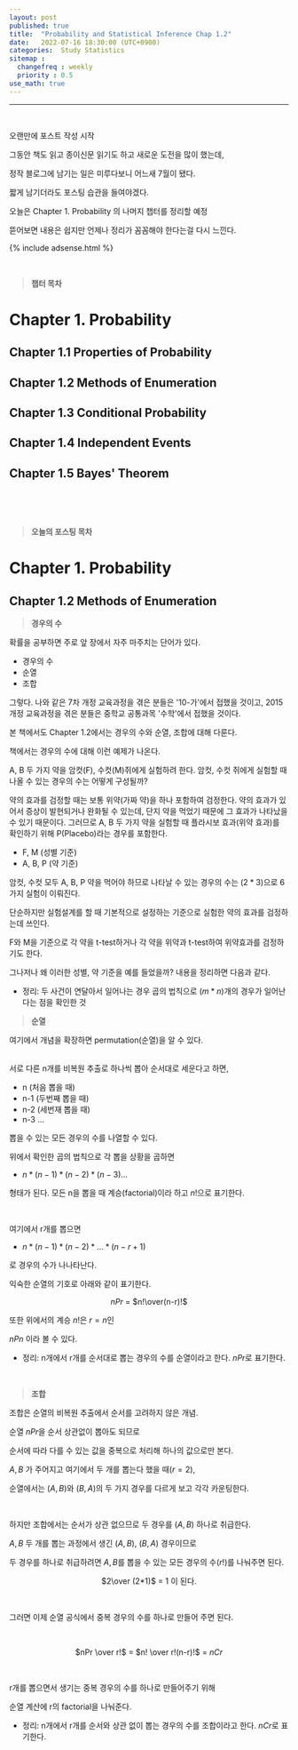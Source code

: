 ```yaml
---
layout: post
published: true
title:  "Probability and Statistical Inference Chap 1.2"
date:   2022-07-16 18:30:00 (UTC+0900)
categories:  Study Statistics
sitemap :
  changefreq : weekly
  priority : 0.5
use_math: true
---
```




---------------
<br />

오랜만에 포스트 작성 시작

그동안 책도 읽고 종이신문 읽기도 하고 새로운 도전을 많이 했는데,

정작 블로그에 남기는 일은 미루다보니 어느새 7월이 됐다.

짧게 남기더라도 포스팅 습관을 들여야겠다.

오늘은 Chapter 1. Probability 의 나머지 챕터를 정리할 예정

뜯어보면 내용은 쉽지만 언제나 정리가 꼼꼼해야 한다는걸 다시 느낀다.

 
{% include adsense.html %}

<br />

> __챕터 목차__

# Chapter 1. Probability

## Chapter 1.1 Properties of Probability
## Chapter 1.2 Methods of Enumeration<br />
## Chapter 1.3 Conditional Probability<br />
## Chapter 1.4 Independent Events<br />
## Chapter 1.5 Bayes' Theorem<br />

<br />
<br />
<br />


>__오늘의 포스팅 목차__

# Chapter 1. Probability
## Chapter 1.2 Methods of Enumeration<br />


> __경우의 수__

확률을 공부하면 주로 앞 장에서 자주 마주치는 단어가 있다.

* 경우의 수
* 순열
* 조합

그렇다. 나와 같은 7차 개정 교육과정을 겪은 분들은 '10-가'에서 접했을 것이고,
2015 개정 교육과정을 겪은 분들은 중학교 공통과목 '수학'에서 접했을 것이다.

본 책에서도 Chapter 1.2에서는 경우의 수와 순열, 조합에 대해 다룬다.

책에서는 경우의 수에 대해 이런 예제가 나온다.

A, B 두 가지 약을 암컷(F), 수컷(M)쥐에게 실험하려 한다.
암컷, 수컷 쥐에게 실험할 때 나올 수 있는 경우의 수는 어떻게 구성될까?

약의 효과를 검정할 때는 보통 위약(가짜 약)을 하나 포함하여 검정한다.
약의 효과가 있어서 증상이 발현되거나 완화될 수 있는데, 단지 약을 먹었기 때문에 그 효과가 나타났을 수 있기 때문이다.
그러므로 A, B 두 가지 약을 실험할 때 플라시보 효과(위약 효과)를 확인하기 위해 P(Placebo)라는 경우를 포함한다.

* F, M (성별 기준)
* A, B, P (약 기준)

암컷, 수컷 모두 A, B, P 약을 먹어야 하므로 나타날 수 있는 경우의 수는 ($2 * 3$)으로 6가지 실험이 이뤄진다.

단순하지만 실험설계를 할 때 기본적으로 설정하는 기준으로 실험한 약의 효과를 검정하는데 쓰인다.

F와 M을 기준으로 각 약을 t-test하거나 각 약을 위약과 t-test하여 위약효과를 검정하기도 한다.

그나저나 왜 이러한 성별, 약 기준을 예를 들었을까? 내용을 정리하면 다음과 같다.

* 정리: 두 사건이 연달아서 일어나는 경우 곱의 법칙으로 ($m * n$)개의 경우가 일어난 다는 점을 확인한 것

> __순열__

여기에서 개념을 확장하면 permutation(순열)을 알 수 있다.

<br />
서로 다른 n개를 비복원 추출로 하나씩 뽑아 순서대로 세운다고 하면,

* n (처음 뽑을 때)
* n-1 (두번째 뽑을 때)
* n-2 (세번재 뽑을 때)
* n-3 ...

뽑을 수 있는 모든 경우의 수를 나열할 수 있다.

위에서 확인한 곱의 법칙으로 각 뽑을 상황을 곱하면 

* $n * (n-1) * (n-2) * (n-3) ...$

형태가 된다. 모든 n을 뽑을 때 계승(factorial)이라 하고 $n!$으로 표기한다.

<br />

여기에서 r개를 뽑으면 

* $n * (n-1) * (n-2) * ... * (n-r+1)$

로 경우의 수가 나나타난다.

익숙한 순열의 기호로 아래와 같이 표기한다.
<br />
<center>

$nPr$ = $n!\over(n-r)!$ 

</center>

또한 위에서의 계승 $n!$은 $r=n$인 

$nPn$ 이라 볼 수 있다.

* 정리: n개에서 r개를 순서대로 뽑는 경우의 수를 순열이라고 한다. $nPr$로 표기한다.

<br />



> __조합__

조합은 순열의 비복원 추출에서 순서를 고려하지 않은 개념.

순열 $nPr$을 순서 상관없이 뽑아도 되므로 

순서에 따라 다를 수 있는 값을 중복으로 처리해 하나의 값으로만 본다.

$A, B$ 가 주어지고 여기에서 두 개를 뽑는다 했을 때($r=2$),

순열에서는 ($A, B$)와 ($B, A$)의 두 가지 경우를 다르게 보고 각각 카운팅한다.
 
<br />

하지만 조합에서는 순서가 상관 없으므로 두 경우를 ($A, B$) 하나로 취급한다.

$A, B$ 두 개를 뽑는 과정에서 생긴 ($A, B$), ($B, A$) 경우이므로

두 경우를 하나로 취급하려면 $A, B$를 뽑을 수 있는 모든 경우의 수($r!$)를 나눠주면 된다.

<center>

$2\over (2*1)$ = 1 이 된다.

</center>
<br />

그러면 이제 순열 공식에서 중복 경우의 수를 하나로 만들어 주면 된다.

<br />
<center>

$nPr \over r!$ = $n! \over r!(n-r)!$ = $nCr$

</center>
<br />

r개를 뽑으면서 생기는 중복 경우의 수를 하나로 만들어주기 위해

순열 계산에 r의 factorial을 나눠준다.

* 정리: n개에서 r개를 순서와 상관 없이 뽑는 경우의 수를 조합이라고 한다. $nCr$로 표기한다.


